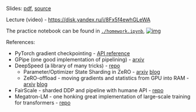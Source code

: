 Slides: [pdf](https://disk.yandex.ru/i/WL_7zqgeGx03Ug), [source](https://disk.yandex.ru/i/-1nkvFh8n2m-Pw)

Lecture (video) - https://disk.yandex.ru/i/8Fx5f4ewhGLeWA

The practice notebook can be found in [`./homework.ipynb`](./homework.ipynb), [![img](https://colab.research.google.com/assets/colab-badge.svg)](https://colab.research.google.com/github/mryab/efficient-dl-systems/blob/main/week04_large_models/homework.ipynb)

References:
* PyTorch gradient checkpointing - [API reference](https://pytorch.org/docs/stable/checkpoint.html)
* GPipe (one good implementation of pipelining) - [arxiv](https://arxiv.org/abs/1811.06965)
* DeepSpeed (a library of many tricks) - [repo](https://github.com/microsoft/DeepSpeed)
    * Parameter/Optimizer State Sharding in ZeRO - [arxiv](https://arxiv.org/pdf/1910.02054v3.pdf) [blog](https://www.microsoft.com/en-us/research/blog/zero-deepspeed-new-system-optimizations-enable-training-models-with-over-100-billion-parameters/)
    * ZeRO-offload - moving gradients and statistics from GPU into RAM - [arxiv](https://arxiv.org/abs/2101.06840) [blog](https://www.deepspeed.ai/news/2021/03/07/zero3-offload.html)
* FairScale - sharded DDP and pipeline with humane API - [repo](https://github.com/facebookresearch/fairscale)
* Megatron-LM - one honking great implementation of large-scale training for transformers - [repo](https://github.com/NVIDIA/Megatron-LM)

